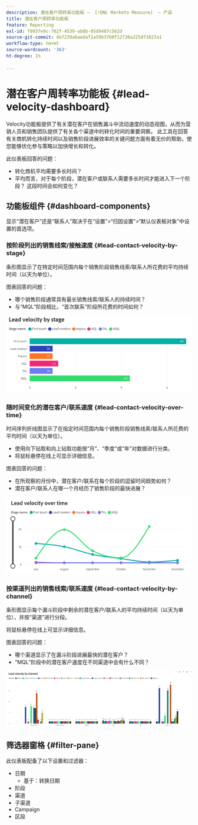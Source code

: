 ```yaml
---
description: 潜在客户周转率功能板 —  [!DNL Marketo Measure]  — 产品
title: 潜在客户周转率功能板
feature: Reporting
exl-id: f0937e9c-702f-4539-ab0b-05d9487c562d
source-git-commit: de7239abaedaf1a59b3760f12736a225d71027a1
workflow-type: tm+mt
source-wordcount: '363'
ht-degree: 1%

---
```


# 潜在客户周转率功能板 {#lead-velocity-dashboard}

Velocity功能板提供了有关潜在客户在销售漏斗中流动速度的动态视图，从而为营销人员和销售团队提供了有关各个渠道中的转化时间的重要洞察。 此工具在回答有关商机转化持续时间以及销售阶段进展效率的关键问题方面有着无价的帮助，使您能够优化参与策略以加快增长和转化。

此仪表板回答的问题：

* 转化商机平均需要多长时间？
* 平均而言，对于每个阶段，潜在客户或联系人需要多长时间才能进入下一个阶段？ 这段时间会如何变化？

## 功能板组件 {#dashboard-components}

显示“潜在客户”还是“联系人”取决于在“设置”>“归因设置”>“默认仪表板对象”中设置的首选项。

### 按阶段列出的销售线索/接触速度 {#lead-contact-velocity-by-stage}

条形图显示了在特定时间范围内每个销售阶段销售线索/联系人所花费的平均持续时间（以天为单位）。

图表回答的问题：

* 哪个销售阶段通常具有最长销售线索/联系人的持续时间？
* 与“MQL”阶段相比，“首次联系”阶段所花费的时间如何？

![](assets/lead-velocity-dashboard-1.png)

### 随时间变化的潜在客户/联系速度 {#lead-contact-velocity-over-time}

时间序列折线图显示了在指定时间范围内每个销售阶段销售线索/联系人所花费的平均时间（以天为单位）。

* 使用向下钻取和向上钻取功能按“月”、“季度”或“年”对数据进行分类。
* 将鼠标悬停在线上可显示详细信息。

图表回答的问题：

* 在所观察的月份中，潜在客户/联系在每个阶段的逗留时间趋势如何？
* 潜在客户/联系人在哪一个月经历了销售阶段的最快进展？

![](assets/lead-velocity-dashboard-2.png)

### 按渠道列出的销售线索/联系速度 {#lead-contact-velocity-by-channel}

条形图显示每个漏斗阶段中剩余的潜在客户/联系人的平均持续时间（以天为单位），并按“渠道”进行分段。

将鼠标悬停在线上可显示详细信息。

图表回答的问题：

* 哪个渠道显示了在漏斗阶段进展最快的潜在客户？
* “MQL”阶段中的潜在客户速度在不同渠道中会有什么不同？

![](assets/lead-velocity-dashboard-3.png)

## 筛选器窗格 {#filter-pane}

此仪表板配备了以下设置和过滤器：

* 日期
   * 基于：转换日期
* 阶段
* 渠道
* 子渠道
* Campaign
* 区段
